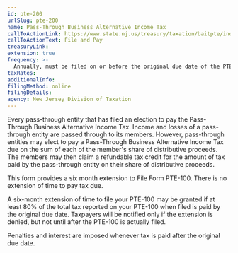 ```yaml
---
id: pte-200
urlSlug: pte-200
name: Pass-Through Business Alternative Income Tax
callToActionLink: https://www.state.nj.us/treasury/taxation/baitpte/index.shtml
callToActionText: File and Pay
treasuryLink:
extension: true
frequency: >-
  Annually, must be filed on or before the original due date of the PTE-100 (March 15th)
taxRates:
additionalInfo:
filingMethod: online
filingDetails:
agency: New Jersey Division of Taxation
---
```


Every pass-through entity that has filed an election to
pay the Pass-Through Business Alternative Income Tax. Income and losses of a pass-through entity are passed through to its members. However, pass-through entities may elect to pay a Pass-Through Business Alternative Income Tax due on the sum of each of the member's share of distributive proceeds. The members may then claim a refundable tax credit for the amount of tax paid by the pass-through entity on their share of distributive proceeds.

This form provides a six month extension to File Form PTE-100. There is no extension of time to pay tax due.

A six-month extension of time to file your PTE-100 may be granted if at least 80% of the total tax reported on your PTE-100 when filed is paid by the original due date. Taxpayers will be notified only if the extension is denied, but not until after the PTE-100 is actually filed.

Penalties and interest are imposed whenever tax is paid after the original due date.
